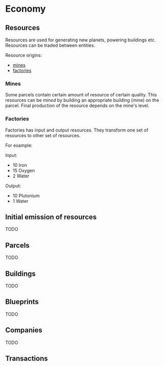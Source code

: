 # Economy

## Resources
Resources are used for generating new planets, powering buildings etc. Resources can be traded between entities.

Resource origins:

- [mines](#mines)
- [factories](#factories)

### Mines
Some parcels contain certain amount of resource of certain quality. This resources can be *mined* by building an appropriate building (mine) on the parcel. Final production of the resource depends on the mine's level.


### Factories
Factories has input and output resources. They transform one set of resources to other set of resources.

For example:

Input:

- 10 Iron
- 15 Oxygen
- 2 Water

Output:

- 10 Plutonium
- 1 Water

## Initial emission of resources
TODO

## Parcels
TODO

## Buildings
TODO

## Blueprints
TODO

## Companies
TODO

## Transactions
